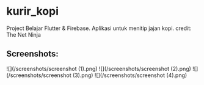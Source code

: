 # kurir_kopi

Project Belajar Flutter & Firebase. Aplikasi untuk menitip jajan kopi.
credit: The Net Ninja

## Screenshots:

![](/screenshots/screenshot (1).png) ![](/screenshots/screenshot (2).png) ![](/screenshots/screenshot (3).png) ![](/screenshots/screenshot (4).png)
